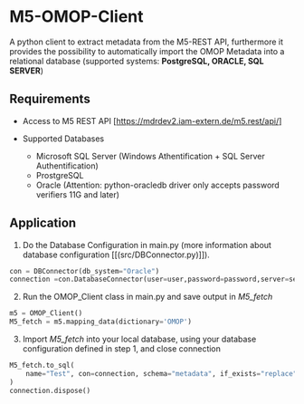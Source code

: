 # M5-OMOP-Client
A python client to extract metadata from the M5-REST API, furthermore it provides the possibility to automatically import the OMOP Metadata into a relational database (supported systems: **PostgreSQL, ORACLE, SQL SERVER**)

## Requirements
- Access to M5 REST API [https://mdrdev2.iam-extern.de/m5.rest/api/]

- Supported Databases
    - Microsoft SQL Server (Windows Athentification + SQL Server Authentification)
    - ProstgreSQL
    - Oracle (Attention: python-oracledb driver only accepts password verifiers 11G and later)


## Application

1. Do the Database Configuration in main.py (more information about database configuration [[(src/DBConnector.py)]]). 

```python
con = DBConnector(db_system="Oracle")
connection =con.DatabaseConnector(user=user,password=password,server=server, port=port,SID=SID)
```

2. Run the OMOP_Client class in main.py and save output in *M5_fetch*

```python
m5 = OMOP_Client()
M5_fetch = m5.mapping_data(dictionary='OMOP')
```

3. Import *M5_fetch* into your local database, using your database configuration defined in step 1, and close connection

```python
M5_fetch.to_sql(
    name="Test", con=connection, schema="metadata", if_exists="replace"
)
connection.dispose()
```

